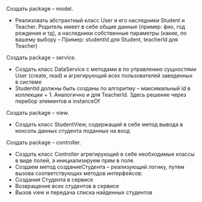 Создать package – model.
* Реализовать абстрактный класс User и его наследники Student и Teacher.
Родитель имеет в себе общие данные (пример: фио, год рождения и тд), а
наследники собственные параметры (какие, по вашему выбору – Пример:
studentId для Student, teacherId для Teacher)

Создать package – service.
* Создать класс DataService с методами в по управлению сущностями User
(create, read) и агрегирующий всех пользователей заведенных в системе
* StudentId должны быть созданы по алгоритму – максимальный id в
коллекции + 1. Аналогично и для TeacherId. Здесь решение через перебор
элементов и instanceOf

Создать package – view.
* Создать класс StudentView, содержащий в себе метод вывода в консоль
данных студента поданных на вход

Создать package – controller.
* Создать класс Controller агрегирующий в себе необходимые классы в виде
полей, а инициализируем прям в поле.
* Создаем метод созданиеСтудента – реализующий логику, путем вызова
соответствующих методов интерфейсов:
* Создания Студента в сервисе
* Возвращение всех студентов в сервисе
* Вызов view и передача списка найденных студентов